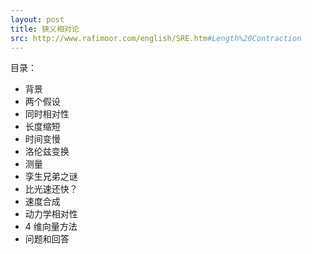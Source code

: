 ```yaml
---
layout: post
title: 狭义相对论
src: http://www.rafimoor.com/english/SRE.htm#Length%20Contraction
---
```


目录：

- 背景
- 两个假设
- 同时相对性
- 长度缩短
- 时间变慢
- 洛伦兹变换
- 测量
- 孪生兄弟之谜
- 比光速还快？
- 速度合成
- 动力学相对性
- 4 维向量方法
- 问题和回答
